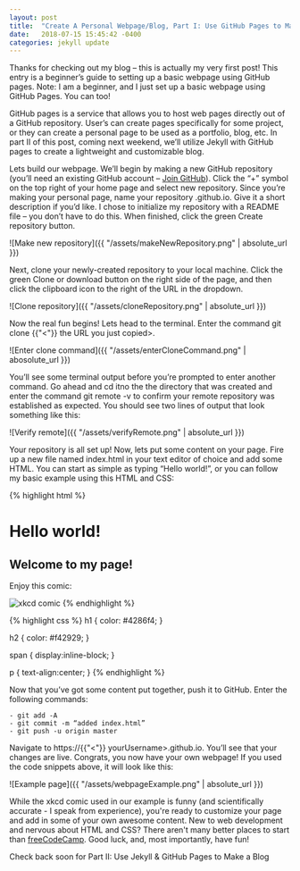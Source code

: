 ```yaml
---
layout: post
title:  "Create A Personal Webpage/Blog, Part I: Use GitHub Pages to Make a Webpage"
date:   2018-07-15 15:45:42 -0400
categories: jekyll update
---
```


Thanks for checking out my blog – this is actually my very first post! This entry is a beginner’s guide to setting up a basic webpage using GitHub pages. Note: I am a beginner, and I just set up a basic webpage using GitHub Pages. You can too!

GitHub pages is a service that allows you to host web pages directly out of a GitHub repository. User’s can create pages specifically for some project, or they can create a personal page to be used as a portfolio, blog, etc. In part II of this post, coming next weekend, we’ll utilize Jekyll with GitHub pages to create a lightweight and customizable blog.

Lets build our webpage. We’ll begin by making a new GitHub repository (you’ll need an existing GitHub account – [Join GitHub][join-github]). Click the “+” symbol on the top right of your home page and select new repository. Since you’re making your personal page, name your repository <yourUsername>.github.io. Give it a short description if you’d like. I chose to initialize my repository with a README file – you don’t have to do this. When finished, click the green Create repository button.

![Make new repository]({{ "/assets/makeNewRepository.png" | absolute_url }})

Next, clone your newly-created repository to your local machine. Click the green Clone or download button on the right side of the page, and then click the clipboard icon to the right of the URL in the dropdown.

![Clone repository]({{ "/assets/cloneRepository.png" | absolute_url }})

Now the real fun begins! Lets head to the terminal. Enter the command git clone {{"<"}} the URL you just copied>. 

![Enter clone command]({{ "/assets/enterCloneCommand.png" | abosolute_url }})

You’ll see some terminal output before you’re prompted to enter another command. Go ahead and cd itno the the directory that was created and enter the command git remote -v to confirm your remote repository was established as expected. You should see two lines of output that look something like this:

![Verify remote]({{ "/assets/verifyRemote.png" | absolute_url }})

Your repository is all set up! Now, lets put some content on your page. Fire up a new file named index.html in your text editor of choice and add some HTML. You can start as simple as typing “Hello world!”, or you can follow my basic example using this HTML and CSS: 

{% highlight html %}
<!DOCTYPE html>
<html>
<head>
    <link rel="stylesheet" href="myPage.css">
</head>

<body>
    <h1>Hello world!</h1>
    <h2>Welcome to my page!</h2>
    <span>
        <p>Enjoy this comic:</p>
        <img src="https://imgs.xkcd.com/comics/cat_proximity.png" alt="xkcd comic">
    </span>
</body>
{% endhighlight %}

{% highlight css %}
h1 {
    color: #4286f4;
}

h2 {
    color: #f42929;
}

span {
    display:inline-block;
}

p {
    text-align:center;
}
{% endhighlight %}

Now that you’ve got some content put together, push it to GitHub. Enter the following commands:

    - git add -A
    - git commit -m “added index.html”
    - git push -u origin master

Navigate to https://{{"<"}} yourUsername>.github.io. You’ll see that your changes are live. Congrats, you now have your own webpage! If you used the code snippets above, it will look like this: 

![Example page]({{ "/assets/webpageExample.png" | absolute_url }})

While the xkcd comic used in our example is funny (and scientifically accurate - I speak from experience), you're ready to customize your page and add in some of your own awesome content. New to web development and nervous about HTML and CSS? There aren't many better places to start than [freeCodeCamp][freecodecamp]. Good luck, and, most importantly, have fun!

Check back soon for Part II: Use Jekyll & GitHub Pages to Make a Blog


[join-github]: https://github.com/join
[freecodecamp]: https://www.freecodecamp.org/
